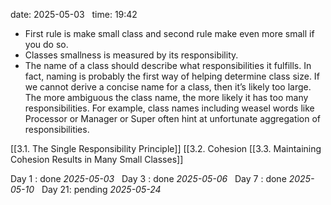 date: 2025-05-03  
time: 19:42  

  - First rule is make small class and second rule make even more small if you do so.
  - Classes smallness is measured by its responsibility.
  - The name of a class should describe what responsibilities it fulfills. In fact, naming is probably the first way of helping determine class size. If we cannot derive a concise name for a class, then it’s likely too large. The more ambiguous the class name, the more likely it has too many responsibilities. For example, class names including weasel words like Processor or Manager or Super often hint at unfortunate aggregation of responsibilities.

[[3.1. The Single Responsibility Principle]]
[[3.2. Cohesion
[[3.3. Maintaining Cohesion Results in Many Small Classes]]

Day 1 : done *2025-05-03*  
Day 3 : done *2025-05-06*  
Day 7 : done *2025-05-10*  
Day 21: pending *2025-05-24*